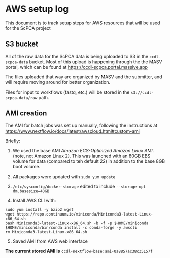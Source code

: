 # AWS setup log

This document is to track setup steps for AWS resources that will be used for the ScPCA project

## S3 bucket

All of the raw data for the ScPCA data is being uploaded to S3 in the `ccdl-scpca-data` bucket.
Most of this upload is happening through the the MASV portal, which can be found at <https://ccdl-scpca.portal.massive.app>

The files uploaded that way are organized by MASV and the submitter, and will require moving around for better organization.

Files for input to workflows (fastq, etc.) will be stored in the `s3://ccdl-scpca-data/raw` path.

## AMI creation

The AMI for batch jobs was set up manually, following the instructions at
https://www.nextflow.io/docs/latest/awscloud.html#custom-ami

Briefly:
1. We used the base AMI _Amazon ECS-Optimized Amazon Linux AMI_. (note, not Amazon Linux 2).
This was launched with an 80GB EBS volume for data (compared to teh default 22) in addition to the base 8GB boot volume.

2. All packages were updated with `sudo yum update`
3. `/etc/sysconfig/docker-storage` edited to include `--storage-opt dm.basesize=40GB`
4. Install AWS CLI with:
```
sudo yum install -y bzip2 wget
wget https://repo.continuum.io/miniconda/Miniconda3-latest-Linux-x86_64.sh
bash Miniconda3-latest-Linux-x86_64.sh -b -f -p $HOME/miniconda
$HOME/miniconda/bin/conda install -c conda-forge -y awscli
rm Miniconda3-latest-Linux-x86_64.sh
```
5. Saved AMI from AWS web interface

**The current stored AMI is** `ccdl-nextflow-base`: `ami-0a8857ac38c35157f`
